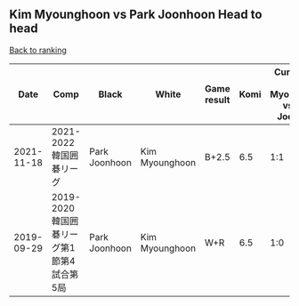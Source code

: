 ## Kim Myounghoon vs Park Joonhoon Head to head

[Back to ranking](../../index.md)




| **Date** | **Comp** | **Black** | **White** | **Game result** | **Komi** | **Cumulative Kim Myounghoon vs Park Joonhoon** | **Kim Myounghoon streak** | **Park Joonhoon streak** | 
| --- | --- | --- | --- | --- | --- | --- | --- | --- |
| 2021-11-18 | 2021-2022韓国囲碁リーグ | Park Joonhoon | Kim Myounghoon | B+2.5 | 6.5 | 1:1 | 0 | 1 | 
| 2019-09-29 | 2019-2020韓国囲碁リーグ第1節第4試合第5局 | Park Joonhoon | Kim Myounghoon | W+R | 6.5 | 1:0 | 1 | 0 |




